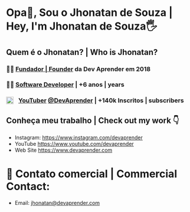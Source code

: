 # **Opa👋, Sou o Jhonatan de Souza | Hey, I'm Jhonatan de Souza🖐**

## Quem é o Jhonatan? | Who is Jhonatan?

### 🙋‍♂️ **[Fundador | Founder](https://www.devaprender.com) da Dev Aprender em 2018**
### 👨‍💻 **[Software Developer](https://www.linkedin.com/in/jhonatands/) | +6 anos | years**
### <a href="https://www.youtube.com/devaprender"><img align="left" alt="🔴" width="20px" style='padding-right:10px' src="https://cdn-icons-png.flaticon.com/512/174/174883.png" /></a>**[YouTuber](youtube.com/devaprender) [@DevAprender](youtube.com/devaprender) | +140k Inscritos | subscribers**

## **Conheça meu trabalho | Check out my work 👇**
* Instagram: https://www.instagram.com/devaprender
* YouTube https://www.youtube.com/devaprender
* Web Site https://www.devaprender.com

# 📨 Contato comercial | Commercial Contact:
- Email: jhonatan@devaprender.com
